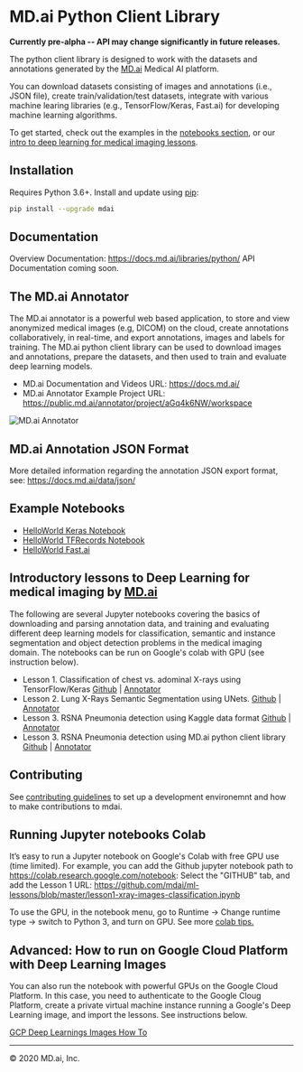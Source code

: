 # MD.ai Python Client Library

**Currently pre-alpha -- API may change significantly in future releases.**

The python client library is designed to work with the datasets and annotations generated by the [MD.ai](https://www.md.ai/) Medical AI platform.

You can download datasets consisting of images and annotations (i.e., JSON file), create train/validation/test datasets, integrate with various machine learing libraries (e.g., TensorFlow/Keras, Fast.ai) for developing machine learning algorithms.

To get started, check out the examples in the [notebooks section](notebooks), or our [intro to deep learning for medical imaging lessons](https://github.com/mdai/ml-lessons/).

## Installation

Requires Python 3.6+. Install and update using [pip](https://pip.pypa.io/en/stable/quickstart/):

```sh
pip install --upgrade mdai
```

## Documentation

Overview Documentation: https://docs.md.ai/libraries/python/
API Documentation coming soon.

## The MD.ai Annotator

The MD.ai annotator is a powerful web based application, to store and view anonymized medical images (e.g, DICOM) on the cloud, create annotations collaboratively, in real-time, and export annotations, images and labels for training. The MD.ai python client library can be used to download images and annotations, prepare the datasets, and then used to train and evaluate deep learning models.

- MD.ai Documentation and Videos URL: https://docs.md.ai/
- MD.ai Annotator Example Project URL: https://public.md.ai/annotator/project/aGq4k6NW/workspace

![MD.ai Annotator](https://docs.md.ai/img/annotator-homepage.png)

## MD.ai Annotation JSON Format

More detailed information regarding the annotation JSON export format, see: https://docs.md.ai/data/json/

## Example Notebooks

- [HelloWorld Keras Notebook](notebooks/hello-world-keras.ipynb)
- [HelloWorld TFRecords Notebook](notebooks/hello-world-tfrecords-VGG16.ipynb)
- [HelloWorld Fast.ai](notebooks/hello-world-fastai.ipynb)

## Introductory lessons to Deep Learning for medical imaging by [MD.ai](https://www.md.ai)

The following are several Jupyter notebooks covering the basics of downloading and parsing annotation data, and training and evaluating different deep learning models for classification, semantic and instance segmentation and object detection problems in the medical imaging domain. The notebooks can be run on Google's colab with GPU (see instruction below).

- Lesson 1. Classification of chest vs. adominal X-rays using TensorFlow/Keras [Github](https://github.com/mdai/ml-lessons/blob/master/lesson1-xray-images-classification.ipynb) | [Annotator](https://public.md.ai/annotator/project/PVq9raBJ)
- Lesson 2. Lung X-Rays Semantic Segmentation using UNets. [Github](https://github.com/mdai/ml-lessons/blob/master/lesson2-lung-xrays-segmentation.ipynb) |
  [Annotator](https://public.md.ai/annotator/project/aGq4k6NW/workspace)
- Lesson 3. RSNA Pneumonia detection using Kaggle data format [Github](https://github.com/mdai/ml-lessons/blob/master/lesson3-rsna-pneumonia-detection-kaggle.ipynb) | [Annotator](https://public.md.ai/annotator/project/LxR6zdR2/workspace)
- Lesson 3. RSNA Pneumonia detection using MD.ai python client library [Github](https://github.com/mdai/ml-lessons/blob/master/lesson3-rsna-pneumonia-detection-mdai-client-lib.ipynb) | [Annotator](https://public.md.ai/annotator/project/LxR6zdR2/workspace)

## Contributing

See [contributing guidelines](CONTRIBUTING.md) to set up a development environemnt and how to make contributions to mdai.

## Running Jupyter notebooks Colab

It’s easy to run a Jupyter notebook on Google's Colab with free GPU use (time limited).
For example, you can add the Github jupyter notebook path to https://colab.research.google.com/notebook:
Select the "GITHUB" tab, and add the Lesson 1 URL: https://github.com/mdai/ml-lessons/blob/master/lesson1-xray-images-classification.ipynb

To use the GPU, in the notebook menu, go to Runtime -> Change runtime type -> switch to Python 3, and turn on GPU. See more [colab tips.](https://www.kdnuggets.com/2018/02/essential-google-colaboratory-tips-tricks.html)

## Advanced: How to run on Google Cloud Platform with Deep Learning Images

You can also run the notebook with powerful GPUs on the Google Cloud Platform. In this case, you need to authenticate to the Google Cloug Platform, create a private virtual machine instance running a Google's Deep Learning image, and import the lessons. See instructions below.

[GCP Deep Learnings Images How To](running_on_gcp.md)

---

&copy; 2020 MD.ai, Inc.
